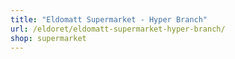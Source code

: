 ```yaml
---
title: "Eldomatt Supermarket - Hyper Branch"
url: /eldoret/eldomatt-supermarket-hyper-branch/
shop: supermarket
---
```

